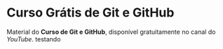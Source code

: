 # Curso Grátis de Git e GitHub
Material do **Curso de Git e GitHub**, disponível gratuitamente no canal do *YouTube*.
testando
